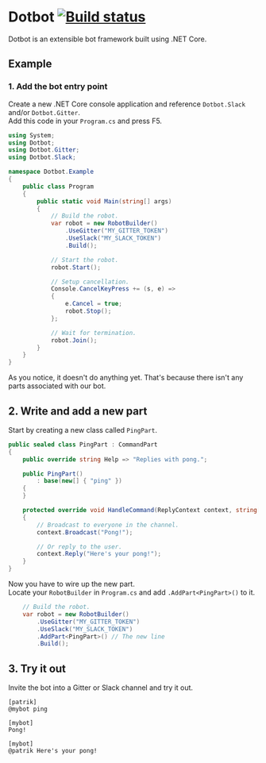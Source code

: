 # Dotbot [![Build status](https://ci.appveyor.com/api/projects/status/u48j10fdk3jlf804?svg=true)](https://ci.appveyor.com/project/patriksvensson/dotbot)

Dotbot is an extensible bot framework built using .NET Core.

## Example

### 1. Add the bot entry point

Create a new .NET Core console application and reference `Dotbot.Slack` and/or `Dotbot.Gitter`.  
Add this code in your `Program.cs` and press F5.

```csharp
using System;
using Dotbot;
using Dotbot.Gitter;
using Dotbot.Slack;

namespace Dotbot.Example
{
    public class Program
    {
        public static void Main(string[] args)
        {
            // Build the robot.
            var robot = new RobotBuilder()
                .UseGitter("MY_GITTER_TOKEN")
                .UseSlack("MY_SLACK_TOKEN")
                .Build();

            // Start the robot.
            robot.Start();

            // Setup cancellation.
            Console.CancelKeyPress += (s, e) =>
            {
                e.Cancel = true;
                robot.Stop();
            };

            // Wait for termination.
            robot.Join();
        }
    }
}
```

As you notice, it doesn't do anything yet. That's because there isn't any 
parts associated with our bot.

## 2. Write and add a new part

Start by creating a new class called `PingPart`.

```csharp
public sealed class PingPart : CommandPart
{
    public override string Help => "Replies with pong.";

    public PingPart()
        : base(new[] { "ping" })
    {
    }

    protected override void HandleCommand(ReplyContext context, string[] args)
    {
        // Broadcast to everyone in the channel.
        context.Broadcast("Pong!");

        // Or reply to the user.
        context.Reply("Here's your pong!");
    }
}
```

Now you have to wire up the new part.  
Locate your `RobotBuilder` in `Program.cs` and add `.AddPart<PingPart>()` to it.

```csharp
    // Build the robot.
    var robot = new RobotBuilder()
        .UseGitter("MY_GITTER_TOKEN")
        .UseSlack("MY_SLACK_TOKEN")
        .AddPart<PingPart>() // The new line
        .Build();
```

## 3. Try it out

Invite the bot into a Gitter or Slack channel and try it out.

```
[patrik]
@mybot ping

[mybot]
Pong!

[mybot]
@patrik Here's your pong!
```